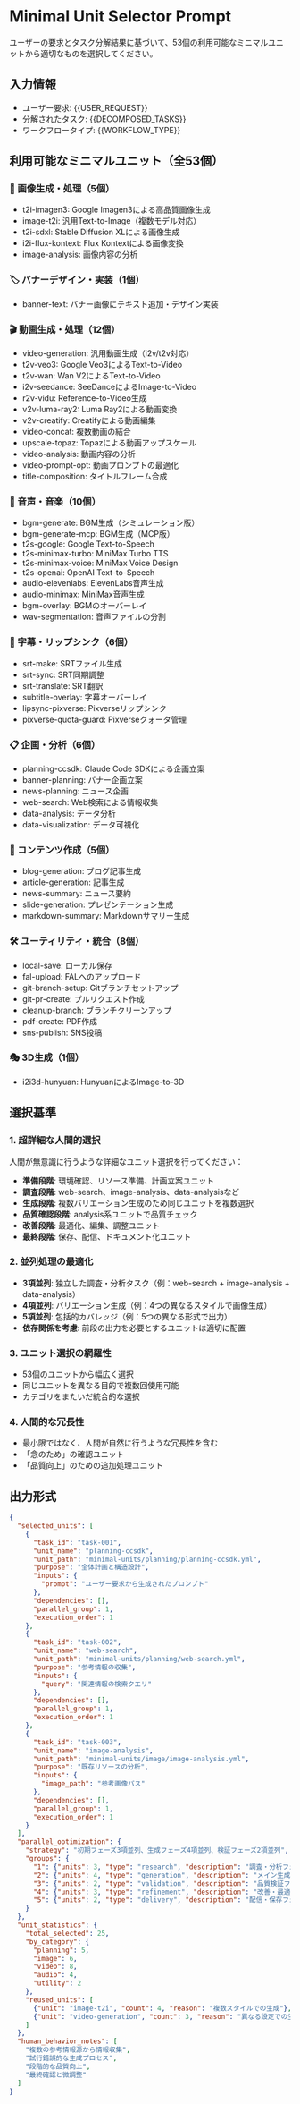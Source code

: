 # Minimal Unit Selector Prompt

ユーザーの要求とタスク分解結果に基づいて、53個の利用可能なミニマルユニットから適切なものを選択してください。

## 入力情報
- ユーザー要求: {{USER_REQUEST}}
- 分解されたタスク: {{DECOMPOSED_TASKS}}
- ワークフロータイプ: {{WORKFLOW_TYPE}}

## 利用可能なミニマルユニット（全53個）

### 🎨 画像生成・処理（5個）
- t2i-imagen3: Google Imagen3による高品質画像生成
- image-t2i: 汎用Text-to-Image（複数モデル対応）
- t2i-sdxl: Stable Diffusion XLによる画像生成
- i2i-flux-kontext: Flux Kontextによる画像変換
- image-analysis: 画像内容の分析

### 🏷️ バナーデザイン・実装（1個）
- banner-text: バナー画像にテキスト追加・デザイン実装

### 🎬 動画生成・処理（12個）
- video-generation: 汎用動画生成（i2v/t2v対応）
- t2v-veo3: Google Veo3によるText-to-Video
- t2v-wan: Wan V2によるText-to-Video
- i2v-seedance: SeeDanceによるImage-to-Video
- r2v-vidu: Reference-to-Video生成
- v2v-luma-ray2: Luma Ray2による動画変換
- v2v-creatify: Creatifyによる動画編集
- video-concat: 複数動画の結合
- upscale-topaz: Topazによる動画アップスケール
- video-analysis: 動画内容の分析
- video-prompt-opt: 動画プロンプトの最適化
- title-composition: タイトルフレーム合成

### 🎵 音声・音楽（10個）
- bgm-generate: BGM生成（シミュレーション版）
- bgm-generate-mcp: BGM生成（MCP版）
- t2s-google: Google Text-to-Speech
- t2s-minimax-turbo: MiniMax Turbo TTS
- t2s-minimax-voice: MiniMax Voice Design
- t2s-openai: OpenAI Text-to-Speech
- audio-elevenlabs: ElevenLabs音声生成
- audio-minimax: MiniMax音声生成
- bgm-overlay: BGMのオーバーレイ
- wav-segmentation: 音声ファイルの分割

### 👄 字幕・リップシンク（6個）
- srt-make: SRTファイル生成
- srt-sync: SRT同期調整
- srt-translate: SRT翻訳
- subtitle-overlay: 字幕オーバーレイ
- lipsync-pixverse: Pixverseリップシンク
- pixverse-quota-guard: Pixverseクォータ管理

### 📋 企画・分析（6個）
- planning-ccsdk: Claude Code SDKによる企画立案
- banner-planning: バナー企画立案
- news-planning: ニュース企画
- web-search: Web検索による情報収集
- data-analysis: データ分析
- data-visualization: データ可視化

### 📰 コンテンツ作成（5個）
- blog-generation: ブログ記事生成
- article-generation: 記事生成
- news-summary: ニュース要約
- slide-generation: プレゼンテーション生成
- markdown-summary: Markdownサマリー生成

### 🛠️ ユーティリティ・統合（8個）
- local-save: ローカル保存
- fal-upload: FALへのアップロード
- git-branch-setup: Gitブランチセットアップ
- git-pr-create: プルリクエスト作成
- cleanup-branch: ブランチクリーンアップ
- pdf-create: PDF作成
- sns-publish: SNS投稿

### 🎭 3D生成（1個）
- i2i3d-hunyuan: HunyuanによるImage-to-3D

## 選択基準

### 1. 超詳細な人間的選択
人間が無意識に行うような詳細なユニット選択を行ってください：
- **準備段階**: 環境確認、リソース準備、計画立案ユニット
- **調査段階**: web-search、image-analysis、data-analysisなど
- **生成段階**: 複数バリエーション生成のため同じユニットを複数選択
- **品質確認段階**: analysis系ユニットで品質チェック
- **改善段階**: 最適化、編集、調整ユニット
- **最終段階**: 保存、配信、ドキュメント化ユニット

### 2. 並列処理の最適化
- **3項並列**: 独立した調査・分析タスク（例：web-search + image-analysis + data-analysis）
- **4項並列**: バリエーション生成（例：4つの異なるスタイルで画像生成）
- **5項並列**: 包括的カバレッジ（例：5つの異なる形式で出力）
- **依存関係を考慮**: 前段の出力を必要とするユニットは適切に配置

### 3. ユニット選択の網羅性
- 53個のユニットから幅広く選択
- 同じユニットを異なる目的で複数回使用可能
- カテゴリをまたいだ統合的な選択

### 4. 人間的な冗長性
- 最小限ではなく、人間が自然に行うような冗長性を含む
- 「念のため」の確認ユニット
- 「品質向上」のための追加処理ユニット

## 出力形式
```json
{
  "selected_units": [
    {
      "task_id": "task-001",
      "unit_name": "planning-ccsdk",
      "unit_path": "minimal-units/planning/planning-ccsdk.yml",
      "purpose": "全体計画と構造設計",
      "inputs": {
        "prompt": "ユーザー要求から生成されたプロンプト"
      },
      "dependencies": [],
      "parallel_group": 1,
      "execution_order": 1
    },
    {
      "task_id": "task-002",
      "unit_name": "web-search",
      "unit_path": "minimal-units/planning/web-search.yml",
      "purpose": "参考情報の収集",
      "inputs": {
        "query": "関連情報の検索クエリ"
      },
      "dependencies": [],
      "parallel_group": 1,
      "execution_order": 1
    },
    {
      "task_id": "task-003",
      "unit_name": "image-analysis",
      "unit_path": "minimal-units/image/image-analysis.yml",
      "purpose": "既存リソースの分析",
      "inputs": {
        "image_path": "参考画像パス"
      },
      "dependencies": [],
      "parallel_group": 1,
      "execution_order": 1
    }
  ],
  "parallel_optimization": {
    "strategy": "初期フェーズ3項並列、生成フェーズ4項並列、検証フェーズ2項並列",
    "groups": {
      "1": {"units": 3, "type": "research", "description": "調査・分析フェーズ"},
      "2": {"units": 4, "type": "generation", "description": "メイン生成フェーズ"},
      "3": {"units": 2, "type": "validation", "description": "品質検証フェーズ"},
      "4": {"units": 3, "type": "refinement", "description": "改善・最適化フェーズ"},
      "5": {"units": 2, "type": "delivery", "description": "配信・保存フェーズ"}
    }
  },
  "unit_statistics": {
    "total_selected": 25,
    "by_category": {
      "planning": 5,
      "image": 6,
      "video": 8,
      "audio": 4,
      "utility": 2
    },
    "reused_units": [
      {"unit": "image-t2i", "count": 4, "reason": "複数スタイルでの生成"},
      {"unit": "video-generation", "count": 3, "reason": "異なる設定での生成"}
    ]
  },
  "human_behavior_notes": [
    "複数の参考情報源から情報収集",
    "試行錯誤的な生成プロセス",
    "段階的な品質向上",
    "最終確認と微調整"
  ]
}
